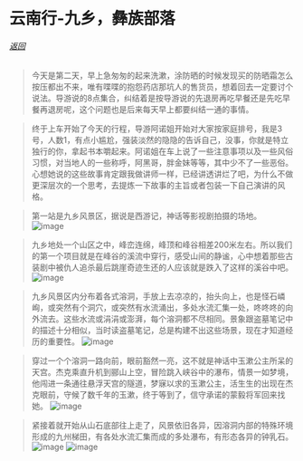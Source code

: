 #              云南行-九乡，彝族部落  
###### [返回](https://pingpingyuyu.github.io/travelLog.yunnan)
>    今天是第二天，早上急匆匆的起来洗漱，涂防晒的时候发现买的防晒霜怎么按压都出不来，唯有喋喋的抱怨药店那坑人的售货员，想着回去一定要讨个说法。导游说的8点集合，纠结着是按导游说的先退房再吃早餐还是先吃早餐再退房呢，这个问题也是后来每天早上都要纠结一通的事情。


>    终于上车开始了今天的行程，导游阿诺姐开始对大家按家庭排号，我是3号，人数1，有点小尴尬，强装淡然的隐隐的告诉自己，没事，你就是特立独行的你，拿起书本嚼起来。阿诺姐在车上说了一些注意事项以及一些风俗习惯，对当地人的一些称呼，阿黑哥，胖金妹等等，其中少不了一些恶俗。心想她说的这些故事肯定跟我做讲师一样，已经讲透讲烂了吧，为什么不做更深层次的一个思考，去提炼一下故事的主旨或者包装一下自己演讲的风格。



>    第一站是九乡风景区，据说是西游记，神话等影视剧拍摄的场地。
![image](https://github.com/pingpingyuyu/travelLog.yunnan/blob/master/day2/IMG20180726095557.jpg?raw=true)


>    九乡地处一个山区之中，峰峦连绵，峰顶和峰谷相差200米左右。所以我们的第一个项目就是在峰谷的溪流中穿行，感受山间的静谧，心中想着那些古装剧中被仇人追杀最后跳崖奇迹生还的人应该就是跌入了这样的溪谷中吧。
![image](https://github.com/pingpingyuyu/travelLog.yunnan/blob/master/day2/IMG20180726103430.jpg?raw=true)





>    九乡风景区内分布着各式溶洞，手放上去凉凉的，抬头向上，也是怪石嶙峋，或突然有个洞穴，或突然有水流涌出，多处水流汇集一处，咚咚咚的向外流去。这些水流或涓涓或澎湃，每个溶洞都不尽相同。景象跟盗墓笔记中的描述十分相似，当时读盗墓笔记，总是构建不出这些场景，现在才知道经历的重要性。
![image](https://github.com/pingpingyuyu/travelLog.yunnan/blob/master/day2/IMG20180726105352.jpg?raw=true)




>    穿过一个个溶洞一路向前，眼前豁然一亮，这不就是神话中玉漱公主所呆的天宫。杰克乘直升机到郦山上空，冒险跳入峡谷中的瀑布，情景一如梦境，他闯进一条通往悬浮天宫的隧道，梦寐以求的玉漱公主，活生生的出现在杰克眼前，守候了数千年的玉漱，终于等到了，信守承诺的蒙毅将军回来找她。
![image](https://github.com/pingpingyuyu/travelLog.yunnan/blob/master/day2/IMG20180726110206.jpg?raw=true)





>    紧接着就开始从山石底部往上走了，风景依旧各异，因溶洞内部的特殊环境形成的九州梯田，有各处水流汇集而成的多处瀑布，有形态各异的钟乳石。
![image](https://github.com/pingpingyuyu/travelLog.yunnan/blob/master/day2/IMG20180726111952.jpg?raw=true)
![image](https://github.com/pingpingyuyu/travelLog.yunnan/blob/master/day2/IMG20180726112752.jpg?raw=true)

  
  
  
     

    
    
